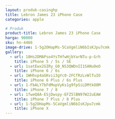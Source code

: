 ```yaml
---
layout: produk-casinghp
title: Lebron James 23 iPhone Case
categories: apple

# Produk
product-title: Lebron James 23 iPhone Case
harga: 90000
sku: hn-4466
image-drive: 1-5g2OHapMs-5CaVgmliN6bIsKJpu7cmk
gallery:
  - url: 18Hs2DMAPso4YsTHfwHjbYarNTu-p-Grh
    title: iPhone 5 / 5s / SE
  - url: 1satEwx2GIRy_G0_NS3QWDnII1SANu0eO
    title: iPhone 6 / 6s
  - url: 1WHhvp4aGKvii3gYc0-2FCfRzLvWlTuIO
    title: iPhone 6 Plus / 6s Plus
  - url: 1-FbALY7bFdMopVyKs1g9fpSiLDMtkO8M
    title: iPhone 7 / 8
  - url: 1fweQ8A-ESjDwspy-EFZ5lBN97W22uEAW
    title: iPhone 7 Plus / 8 Plus
  - url: 1-5g2OHapMs-5CaVgmliN6bIsKJpu7cmk
    title: iPhone X
---
```

